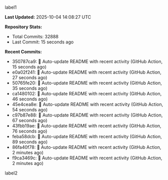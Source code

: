 
label1 
<!-- ACTIVITY_START -->
**Last Updated:** 2025-10-04 14:08:27 UTC

**Repository Stats:**
- Total Commits: 32888
- Last Commit: 15 seconds ago

**Recent Commits:**
- 350787ca9: 🤖 Auto-update README with recent activity (GitHub Action, 15 seconds ago)
- e0a02f241: 🤖 Auto-update README with recent activity (GitHub Action, 27 seconds ago)
- 50765fe20: 🤖 Auto-update README with recent activity (GitHub Action, 35 seconds ago)
- ca1480102: 🤖 Auto-update README with recent activity (GitHub Action, 46 seconds ago)
- 45e4cea8e: 🤖 Auto-update README with recent activity (GitHub Action, 54 seconds ago)
- c97b87e88: 🤖 Auto-update README with recent activity (GitHub Action, 67 seconds ago)
- 43fbb19ae: 🤖 Auto-update README with recent activity (GitHub Action, 76 seconds ago)
- feba58dcb: 🤖 Auto-update README with recent activity (GitHub Action, 89 seconds ago)
- 86fa40f78: 🤖 Auto-update README with recent activity (GitHub Action, 2 minutes ago)
- f9ca3469c: 🤖 Auto-update README with recent activity (GitHub Action, 2 minutes ago)
<!-- ACTIVITY_END -->

label2
